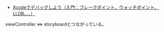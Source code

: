 
- [Xcodeでデバッグしよう（入門：ブレークポイント、ウォッチポイント、LLDB、、、）](https://qiita.com/chan_naruwo/items/61da7ee0f8dfb8d8132c)

viewController <=> storyboardとつながっている。